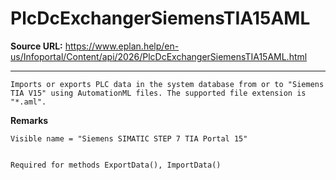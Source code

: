 # PlcDcExchangerSiemensTIA15AML

**Source URL:** https://www.eplan.help/en-us/Infoportal/Content/api/2026/PlcDcExchangerSiemensTIA15AML.html

---

```
Imports or exports PLC data in the system database from or to "Siemens TIA V15" using AutomationML files. The supported file extension is "*.aml".

```

**Remarks**

```
Visible name = "Siemens SIMATIC STEP 7 TIA Portal 15"


Required for methods ExportData(), ImportData()

```